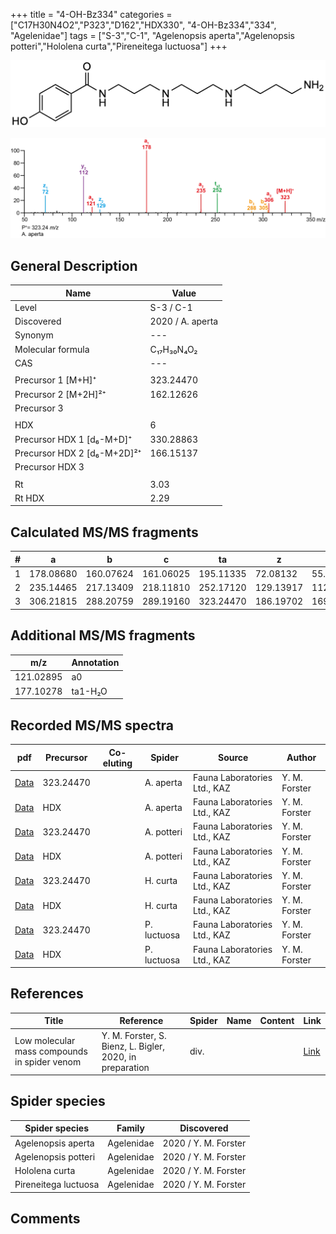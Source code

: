 +++
title = "4-OH-Bz334"
categories = ["C17H30N4O2","P323","D162","HDX330",
"4-OH-Bz334","334",
"Agelenidae"]
tags = ["S-3","C-1",
"Agelenopsis aperta","Agelenopsis potteri","Hololena curta","Pireneitega luctuosa"]
+++

![](/img/4-OH-Bz334.png)

![](/img_MSMS/323_4-OH-Bz334_Aa.png?classes=border)

## General Description

| Name                        | Value            |
|-----------------------------|------------------|
| Level                       | S-3 / C-1               |
| Discovered                  | 2020 / A. aperta |
| Synonym                     | ---              |
| Molecular formula           | C₁₇H₃₀N₄O₂       |
| CAS                         | ---              |
|                             |                  |
| Precursor 1 [M+H]⁺          | 323.24470        |
| Precursor 2 [M+2H]²⁺        | 162.12626        |
| Precursor 3                 |                  |
|                             |                  |
| HDX                         | 6                |
| Precursor HDX 1 [d₆-M+D]⁺   | 330.28863        |
| Precursor HDX 2 [d₆-M+2D]²⁺ | 166.15137        |
| Precursor HDX 3             |                  |
|                             |                  |
| Rt                          | 3.03             |
| Rt HDX                      | 2.29             |

## Calculated MS/MS fragments

| # | a         | b         | c         | ta        | z         | y         | tz        |
|---|-----------|-----------|-----------|-----------|-----------|-----------|-----------|
| 1 | 178.08680 | 160.07624 | 161.06025 | 195.11335 | 72.08132  | 55.05477  | 89.10787  |
| 2 | 235.14465 | 217.13409 | 218.11810 | 252.17120 | 129.13917 | 112.11262 | 146.16572 |
| 3 | 306.21815 | 288.20759 | 289.19160 | 323.24470 | 186.19702 | 169.17047 | 203.22357 |

## Additional MS/MS fragments

| m/z       | Annotation |
|-----------|------------|
| 121.02895 | a0         |
| 177.10278 | ta1-H₂O    |

## Recorded MS/MS spectra

| pdf                                             | Precursor | Co-eluting | Spider    | Source                       | Author        |
|-------------------------------------------------|-----------|------------|-----------|------------------------------|---------------|
| [Data](/pdf/A-aperta/323_4-OH-Bz334_Aa.pdf)     | 323.24470 |            | A. aperta | Fauna Laboratories Ltd., KAZ | Y. M. Forster |
| [Data](/pdf/A-aperta/323_4-OH-Bz334_Aa_HDX.pdf) | HDX       |            | A. aperta | Fauna Laboratories Ltd., KAZ | Y. M. Forster |
| [Data](/pdf/A-potteri/323_4-OH-Bz334_Ap.pdf) | 323.24470 |           | A. potteri | Fauna Laboratories Ltd., KAZ | Y. M. Forster |
| [Data](/pdf/A-potteri/323_4-OH-Bz334_Ap_HDX.pdf) | HDX |           | A. potteri | Fauna Laboratories Ltd., KAZ | Y. M. Forster |
| [Data](/pdf/H-curta/323_4-OH-Bz334_Hc.pdf) | 323.24470 |           | H. curta | Fauna Laboratories Ltd., KAZ | Y. M. Forster |
| [Data](/pdf/H-curta/323_4-OH-Bz334_Hc_HDX.pdf) | HDX |           | H. curta | Fauna Laboratories Ltd., KAZ | Y. M. Forster |
| [Data](/pdf/P-luctuosa/323_4-OH-Bz334_Pl.pdf) | 323.24470 |           | P. luctuosa | Fauna Laboratories Ltd., KAZ | Y. M. Forster |
| [Data](/pdf/P-luctuosa/323_4-OH-Bz334_Pl_HDX.pdf) | HDX |           | P. luctuosa | Fauna Laboratories Ltd., KAZ | Y. M. Forster |

## References

| Title | Reference | Spider | Name | Content | Link |
|-------|-----------|--------|------|---------|------|
| Low molecular mass compounds in spider venom      | Y. M. Forster, S. Bienz, L. Bigler, 2020, in preparation          | div.       |   |   | [Link](unknown) |

## Spider species

| Spider species     | Family     | Discovered           |
|--------------------|------------|----------------------|
| Agelenopsis aperta | Agelenidae | 2020 / Y. M. Forster |
| Agelenopsis potteri | Agelenidae | 2020 / Y. M. Forster |
| Hololena curta | Agelenidae | 2020 / Y. M. Forster |
| Pireneitega luctuosa | Agelenidae | 2020 / Y. M. Forster |

## Comments